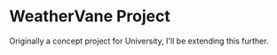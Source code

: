 # WeatherVane Project
 
Originally a concept project for University, I'll be extending this further.
